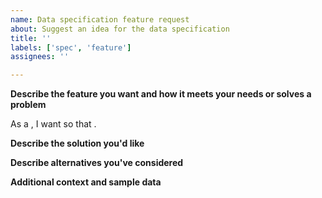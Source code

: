 ```yaml
---
name: Data specification feature request
about: Suggest an idea for the data specification
title: ''
labels: ['spec', 'feature']
assignees: ''

---
```


<!--
Steps to implementing a feature request

1. Create an issue for the feature request (you're in the right place!)
2. Fact-finding: Describe potential solutions and recommend one.
  Use samples of real ITS data, solicit samples from other providers and ITS systems.
3. Build consensus around a single solution.
4. Implement the change in a pull-request.
5. Follow governance process for pull-request approval.
-->

**Describe the feature you want and how it meets your needs or solves a problem**
<!-- Your user story, https://tech.gsa.gov/guides/effective_user_stories/ -->
As a <!-- type of user -->, I want <!-- some goal, function --> so that <!-- some reason -->.

**Describe the solution you'd like**
<!-- A clear and concise description of what you want to happen. -->

**Describe alternatives you've considered**
<!-- A clear and concise description of any alternative solutions or features you've considered. -->

**Additional context and sample data**
<!-- Add any other context or data samples for the feature request here. -->

